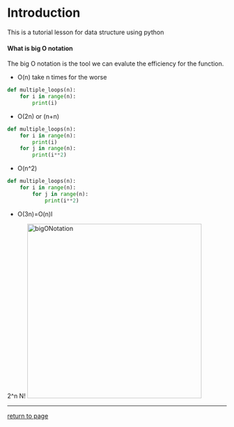 # Introduction
This is a tutorial lesson for data structure using python
#### What is big O notation
The big O notation is the tool we can evalute the efficiency for the function.
* O(n) take n times for the worse
```python
def multiple_loops(n): 
	for i in range(n): 
		print(i)
```
* O(2n) or (n+n) 

```python
def multiple_loops(n): 
	for i in range(n): 
		print(i)
	for j in range(n): 
		print(i**2)
```
* O(n^2)

```python
def multiple_loops(n): 
	for i in range(n): 
		for j in range(n): 
			print(i**2)
```
* O(3n)=O(n)I

2^n
N!
<img src="LL/bigONotation" alt="bigONotation" width="400"/>

***
[return to page](README.md)
